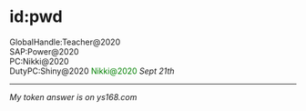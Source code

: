 # id:pwd
GlobalHandle:Teacher@2020   
SAP:Power@2020   
PC:Nikki@2020   
DutyPC:Shiny@2020   <span style="color: green;">Nikki@2020 </span> *Sept 21th*







------------------------------

*My token answer is on ys168.com*







